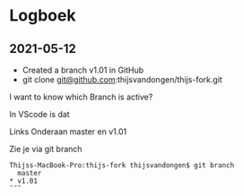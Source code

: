 # Logboek

## 2021-05-12

- Created a branch v1.01 in GitHub
- git clone git@github.com:thijsvandongen/thijs-fork.git

I want to know which Branch is active?

In VScode is dat 

Links Onderaan
master en v1.01

Zie je via git branch

````
Thijss-MacBook-Pro:thijs-fork thijsvandongen$ git branch
  master
* v1.01
˜˜˜
